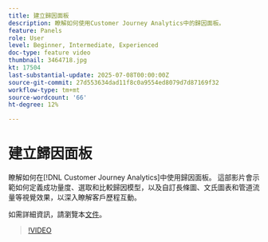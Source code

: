 ```yaml
---
title: 建立歸因面板
description: 瞭解如何使用Customer Journey Analytics中的歸因面板。
feature: Panels
role: User
level: Beginner, Intermediate, Experienced
doc-type: feature video
thumbnail: 3464718.jpg
kt: 17504
last-substantial-update: 2025-07-08T00:00:00Z
source-git-commit: 27d553634dad11f8c0a9554ed8079d7d87169f32
workflow-type: tm+mt
source-wordcount: '66'
ht-degree: 12%

---
```


# 建立歸因面板

瞭解如何在[!DNL Customer Journey Analytics]中使用歸因面板。 這部影片會示範如何定義成功量度、選取和比較歸因模型，以及自訂長條圖、文氏圖表和管道流量等視覺效果，以深入瞭解客戶歷程互動。

如需詳細資訊，請瀏覽本[文件](https://experienceleague.adobe.com/zh-hant/docs/analytics-platform/using/cja-workspace/panels/attribution)。

>[!VIDEO](https://video.tv.adobe.com/v/3464733/?learn=on&captions=chi_hant)